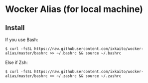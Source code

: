 # Wocker Alias (for local machine)

## Install

If you use Bash:

```
$ curl -fsSL https://raw.githubusercontent.com/ixkaito/wocker-alias/master/bashrc >> ~/.bashrc && source ~/.bashrc
```

Else if Zsh:

```
$ curl -fsSL https://raw.githubusercontent.com/ixkaito/wocker-alias/master/bashrc >> ~/.zashrc && source ~/.zashrc
```
